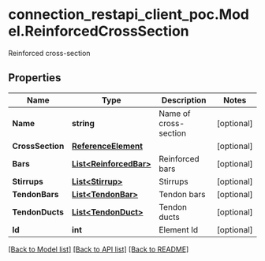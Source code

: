 # connection_restapi_client_poc.Model.ReinforcedCrossSection
Reinforced cross-section

## Properties

Name | Type | Description | Notes
------------ | ------------- | ------------- | -------------
**Name** | **string** | Name of cross-section | [optional] 
**CrossSection** | [**ReferenceElement**](ReferenceElement.md) |  | [optional] 
**Bars** | [**List&lt;ReinforcedBar&gt;**](ReinforcedBar.md) | Reinforced bars | [optional] 
**Stirrups** | [**List&lt;Stirrup&gt;**](Stirrup.md) | Stirrups | [optional] 
**TendonBars** | [**List&lt;TendonBar&gt;**](TendonBar.md) | Tendon bars | [optional] 
**TendonDucts** | [**List&lt;TendonDuct&gt;**](TendonDuct.md) | Tendon ducts | [optional] 
**Id** | **int** | Element Id | [optional] 

[[Back to Model list]](../README.md#documentation-for-models) [[Back to API list]](../README.md#documentation-for-api-endpoints) [[Back to README]](../README.md)

